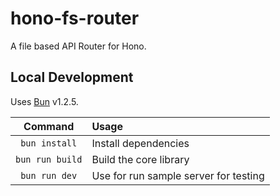 # hono-fs-router

A file based API Router for Hono.

## Local Development

Uses [Bun](https://bun.sh) v1.2.5.

|     Command     | Usage                                 |
| :-------------: | :------------------------------------ |
|  `bun install`  | Install dependencies                  |
| `bun run build` | Build the core library                |
|  `bun run dev`  | Use for run sample server for testing |

